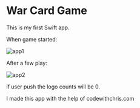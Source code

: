 # War Card Game 

This is my first Swift app. 

When game started: 


![app1](https://github.com/cagrisayir/war-card-game/assets/44059539/811a4f4d-8a34-43dc-8104-be5cc9c6a33e)

After a few play: 


![app2](https://github.com/cagrisayir/war-card-game/assets/44059539/ce2fc3d5-a863-4ab4-9f8c-b1d7d171f89e)


if user push the logo counts will be 0. 


I made this app with the help of codewithchris.com 
